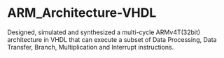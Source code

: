 # ARM_Architecture-VHDL
Designed, simulated and synthesized a multi-cycle ARMv4T(32bit) architecture in VHDL that can execute a subset of Data Processing, Data Transfer, Branch, Multiplication and Interrupt instructions.

